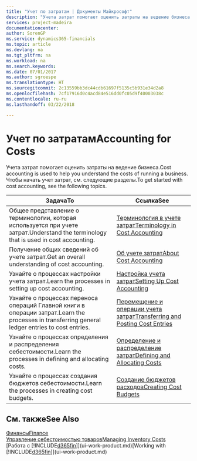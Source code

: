 ```yaml
---
title: "Учет по затратам | Документы Майкрософт"
description: "Учета затрат помогает оценить затраты на ведение бизнеса. Чтобы начать учет затрат, см. следующие разделы."
services: project-madeira
documentationcenter: 
author: SorenGP
ms.service: dynamics365-financials
ms.topic: article
ms.devlang: na
ms.tgt_pltfrm: na
ms.workload: na
ms.search.keywords: 
ms.date: 07/01/2017
ms.author: sgroespe
ms.translationtype: HT
ms.sourcegitcommit: 2c13559bb3dc44cdb61697f5135c5b931e34d2a8
ms.openlocfilehash: 7cf17916d0c4acd84e516dd0fc05d9f40003038c
ms.contentlocale: ru-ru
ms.lasthandoff: 03/22/2018

---
```

# <a name="accounting-for-costs"></a><span data-ttu-id="8ab68-104">Учет по затратам</span><span class="sxs-lookup"><span data-stu-id="8ab68-104">Accounting for Costs</span></span>
<span data-ttu-id="8ab68-105">Учета затрат помогает оценить затраты на ведение бизнеса.</span><span class="sxs-lookup"><span data-stu-id="8ab68-105">Cost accounting is used to help you understand the costs of running a business.</span></span> <span data-ttu-id="8ab68-106">Чтобы начать учет затрат, см. следующие разделы.</span><span class="sxs-lookup"><span data-stu-id="8ab68-106">To get started with cost accounting, see the following topics.</span></span>  

|<span data-ttu-id="8ab68-107">Задача</span><span class="sxs-lookup"><span data-stu-id="8ab68-107">To</span></span>|<span data-ttu-id="8ab68-108">Ссылка</span><span class="sxs-lookup"><span data-stu-id="8ab68-108">See</span></span>|  
|--------|---------|  
|<span data-ttu-id="8ab68-109">Общее представление о терминологии, которая используется при учете затрат.</span><span class="sxs-lookup"><span data-stu-id="8ab68-109">Understand the terminology that is used in cost accounting.</span></span>|[<span data-ttu-id="8ab68-110">Терминология в учете затрат</span><span class="sxs-lookup"><span data-stu-id="8ab68-110">Terminology in Cost Accounting</span></span>](finance-terminology-in-cost-accounting.md)|  
|<span data-ttu-id="8ab68-111">Получение общих сведений об учете затрат.</span><span class="sxs-lookup"><span data-stu-id="8ab68-111">Get an overall understanding of cost accounting.</span></span>|[<span data-ttu-id="8ab68-112">Об учете затрат</span><span class="sxs-lookup"><span data-stu-id="8ab68-112">About Cost Accounting</span></span>](finance-about-cost-accounting.md)|  
|<span data-ttu-id="8ab68-113">Узнайте о процессах настройки учета затрат.</span><span class="sxs-lookup"><span data-stu-id="8ab68-113">Learn the processes in setting up cost accounting.</span></span>|[<span data-ttu-id="8ab68-114">Настройка учета затрат</span><span class="sxs-lookup"><span data-stu-id="8ab68-114">Setting Up Cost Accounting</span></span>](finance-set-up-cost-accounting.md)|  
|<span data-ttu-id="8ab68-115">Узнайте о процессах переноса операций Главной книги в операции затрат.</span><span class="sxs-lookup"><span data-stu-id="8ab68-115">Learn the processes in transferring general ledger entries to cost entries.</span></span>|[<span data-ttu-id="8ab68-116">Перемещение и операции учета затрат</span><span class="sxs-lookup"><span data-stu-id="8ab68-116">Transferring and Posting Cost Entries</span></span>](finance-transfer-and-post-cost-entries.md)|  
|<span data-ttu-id="8ab68-117">Узнайте о процессах определения и распределения себестоимости.</span><span class="sxs-lookup"><span data-stu-id="8ab68-117">Learn the processes in defining and allocating costs.</span></span>|[<span data-ttu-id="8ab68-118">Определение и распределение затрат</span><span class="sxs-lookup"><span data-stu-id="8ab68-118">Defining and Allocating Costs</span></span>](finance-define-and-allocate-costs.md)|  
|<span data-ttu-id="8ab68-119">Узнайте о процессах создания бюджетов себестоимости.</span><span class="sxs-lookup"><span data-stu-id="8ab68-119">Learn the processes in creating cost budgets.</span></span>|[<span data-ttu-id="8ab68-120">Создание бюджетов расходов</span><span class="sxs-lookup"><span data-stu-id="8ab68-120">Creating Cost Budgets</span></span>](finance-create-cost-budgets.md)|  

## <a name="see-also"></a><span data-ttu-id="8ab68-121">См. также</span><span class="sxs-lookup"><span data-stu-id="8ab68-121">See Also</span></span>  
[<span data-ttu-id="8ab68-122">Финансы</span><span class="sxs-lookup"><span data-stu-id="8ab68-122">Finance</span></span>](finance.md)  
[<span data-ttu-id="8ab68-123">Управление себестоимостью товаров</span><span class="sxs-lookup"><span data-stu-id="8ab68-123">Managing Inventory Costs</span></span>](finance-manage-inventory-costs.md)  
<span data-ttu-id="8ab68-124">[Работа с [!INCLUDE[d365fin](includes/d365fin_md.md)]](ui-work-product.md)</span><span class="sxs-lookup"><span data-stu-id="8ab68-124">[Working with [!INCLUDE[d365fin](includes/d365fin_md.md)]](ui-work-product.md)</span></span>

